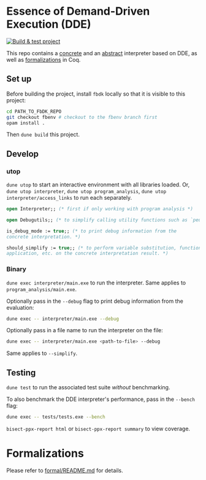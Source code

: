 # Essence of Demand-Driven Execution (DDE)

[![Build & test
project](https://github.com/JHU-PL-Lab/dde/actions/workflows/build.yml/badge.svg)](https://github.com/JHU-PL-Lab/dde/actions/workflows/build.yml)

This repo contains a [concrete](./interpreter) and an
[abstract](./program_analysis) interpreter based on DDE, as well as
[formalizations](./formal) in Coq.

## Set up

Before building the project, install `fbdk` locally so that it is visible to
this project:

```sh
cd PATH_TO_FbDK_REPO
git checkout fbenv # checkout to the fbenv branch first
opam install .
```

Then `dune build` this project.

## Develop

### utop

`dune utop` to start an interactive environment with all libraries loaded.
Or, `dune utop interpreter`, `dune utop program_analysis`, `dune utop
interpreter/access_links` to run each separately.

```ocaml
open Interpreter;; (* first if only working with program analysis *)

open Debugutils;; (* to simplify calling utility functions such as `peu` *)

is_debug_mode := true;; (* to print debug information from the
concrete interpretation. *)

should_simplify := true;; (* to perform variable substitution, function
application, etc. on the concrete interpretation result. *)
```

### Binary

`dune exec interpreter/main.exe` to run the interpreter. Same applies
to `program_analysis/main.exe`.

Optionally pass in the `--debug` flag to print debug information from the
evaluation:

```sh
dune exec -- interpreter/main.exe --debug
```

Optionally pass in a file name to run the interpreter on the file:

```sh
dune exec -- interpreter/main.exe <path-to-file> --debug
```

Same applies to `--simplify`.

## Testing

`dune test` to run the associated test suite *without* benchmarking.

To also benchmark the DDE interpreter's performance, pass in the `--bench` flag:

```sh
dune exec -- tests/tests.exe --bench
``` 

`bisect-ppx-report html` or `bisect-ppx-report summary` to view coverage.

# Formalizations

Please refer to [formal/README.md](./formal/README.md) for details.
